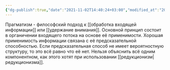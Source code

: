 ```yaml
---
{"dg-publish":true,"date":"2021-11-02T14:40:24+03:00","modified_at":"2022-05-27T20:57:19+03:00","permalink":"/pragmatizm/","dgHomeLink":false,"dgPassFrontmatter":true}
---
```



Прагматизм - философский подход к [[обработка входящей информации]] или [[удержание внимания]]. Основной принцип состоит в органичении входящего потока на основе её применимости. Хорошая применимость информации связана с её предсказательной способностью. Если предсказательная способ не имеет вероятностную структуру, то это всё равно что её нет. Нельзя объяснить всё одним компонентном, как этого хотят при использовании [[редукционизм|редукционизма]].
